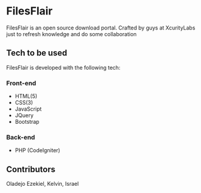 # FilesFlair

FilesFlair is an open source download portal. Crafted by guys at XcurityLabs just to refresh knowledge and do some collaboration

## Tech to be used
FilesFlair is developed with the following tech:
### Front-end
- HTML(5)
- CSS(3)
- JavaScript
- JQuery
- Bootstrap

### Back-end
- PHP (CodeIgniter)

## Contributors
Oladejo Ezekiel, Kelvin, Israel
